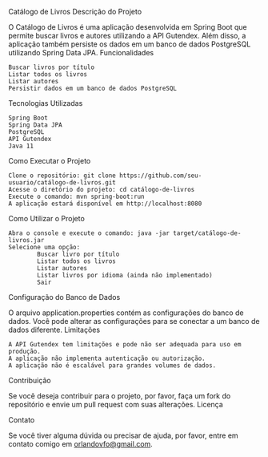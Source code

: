 Catálogo de Livros
Descrição do Projeto

O Catálogo de Livros é uma aplicação desenvolvida em Spring Boot que permite buscar livros e autores utilizando a API Gutendex. Além disso, a aplicação também persiste os dados em um banco de dados PostgreSQL utilizando Spring Data JPA.
Funcionalidades

    Buscar livros por título
    Listar todos os livros
    Listar autores
    Persistir dados em um banco de dados PostgreSQL

Tecnologias Utilizadas

    Spring Boot
    Spring Data JPA
    PostgreSQL
    API Gutendex
    Java 11

Como Executar o Projeto

    Clone o repositório: git clone https://github.com/seu-usuario/catálogo-de-livros.git
    Acesse o diretório do projeto: cd catálogo-de-livros
    Execute o comando: mvn spring-boot:run
    A aplicação estará disponível em http://localhost:8080

Como Utilizar o Projeto

    Abra o console e execute o comando: java -jar target/catálogo-de-livros.jar
    Selecione uma opção:
            Buscar livro por título
            Listar todos os livros
            Listar autores
            Listar livros por idioma (ainda não implementado)
            Sair

Configuração do Banco de Dados

O arquivo application.properties contém as configurações do banco de dados. Você pode alterar as configurações para se conectar a um banco de dados diferente.
Limitações

    A API Gutendex tem limitações e pode não ser adequada para uso em produção.
    A aplicação não implementa autenticação ou autorização.
    A aplicação não é escalável para grandes volumes de dados.

Contribuição

Se você deseja contribuir para o projeto, por favor, faça um fork do repositório e envie um pull request com suas alterações.
Licença

Contato

Se você tiver alguma dúvida ou precisar de ajuda, por favor, entre em contato comigo em orlandovfo@gmail.com.
